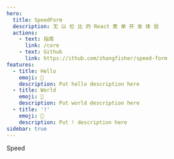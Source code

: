 ```yaml
---
hero:
  title: SpeedForm
  description: 无 以 伦 比 的 React 表 单 开 发 体 验
  actions:
    - text: 指南
      link: /core
    - text: Github
      link: https://ithub.com/zhangfisher/speed-form
features:
  - title: Hello
    emoji: 💎
    description: Put hello description here
  - title: World
    emoji: 🌈
    description: Put world description here
  - title: '!'
    emoji: 🚀
    description: Put ! description here
sidebar: true    
---
```



Speed

